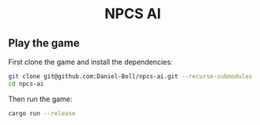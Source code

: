 # <h1 align="center">NPCS AI</h1>

## Play the game

First clone the game and install the dependencies:

```bash
git clone git@github.com:Daniel-Boll/npcs-ai.git --recurse-submodules
cd npcs-ai
```

Then run the game:

```bash
cargo run --release
```
